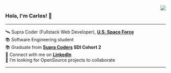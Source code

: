 <img align="right" src="https://komarev.com/ghpvc/?username=gncarlos&color=yellow" />

### Hola, I'm Carlos! 👋
---

🛰 Supra Coder (Fullstack Web Developer), **[U.S. Space Force][USSF]** <br/>
📚 Software Engineering student <br/>
📚 Graduate from **[Supra Coders][supracoder] SDI Cohort 2** <br/>
💬 Connect with me on **[LinkedIn][linkedIn]** <br/>
👯 I’m looking for OpenSource projects to collaborate <br/>

---



[USSF]: https://www.spaceforce.mil/
[supracoder]: http://supracoders.us/projects/
[linkedIn]: https://www.linkedin.com/in/cgacs/
